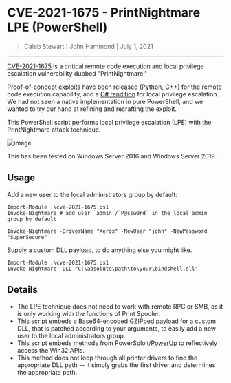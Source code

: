 # CVE-2021-1675 - PrintNightmare LPE (PowerShell)

> Caleb Stewart | John Hammond | July 1, 2021

----------------------------------------------------------

[CVE-2021-1675](https://msrc.microsoft.com/update-guide/en-US/vulnerability/CVE-2021-1675) is a critical remote code execution and local privilege escalation vulnerability dubbed "PrintNightmare."

Proof-of-concept exploits have been released ([Python](https://github.com/cube0x0/CVE-2021-1675/blob/main/CVE-2021-1675.py), [C++](https://github.com/afwu/PrintNightmare/blob/main/EXP/POC/POC.cpp)) for the remote code execution capability, and a [C# rendition](https://github.com/cube0x0/CVE-2021-1675/tree/main/SharpPrintNightmare) for local privilege escalation. We had not seen a native implementation in pure PowerShell, and we wanted to try our hand at refining and recrafting the exploit.

This PowerShell script performs local privilege escalation (LPE) with the PrintNightmare attack technique.

![image](https://user-images.githubusercontent.com/6288722/124203761-70b36580-daab-11eb-8520-7d93743062af.png)

This has been tested on Windows Server 2016 and Windows Server 2019.

## Usage

Add a new user to the local administrators group by default:

```shell
Import-Module .\cve-2021-1675.ps1
Invoke-Nightmare # add user `adm1n`/`P@ssw0rd` in the local admin group by default

Invoke-Nightmare -DriverName "Xerox" -NewUser "john" -NewPassword "SuperSecure" 
```

Supply a custom DLL payload, to do anything else you might like.

```shell
Import-Module .\cve-2021-1675.ps1
Invoke-Nightmare -DLL "C:\absolute\path\to\your\bindshell.dll"
```

## Details

* The LPE technique does not need to work with remote RPC or SMB, as it is only working with the functions of Print Spooler.
* This script embeds a Base64-encoded GZIPped payload for a custom DLL, that is patched according to your arguments, to easily add a new user to the local administrators group.
* This script embeds methods from PowerSploit/[PowerUp](https://github.com/PowerShellMafia/PowerSploit/blob/master/Privesc/PowerUp.ps1) to reflectively access the Win32 APIs.
* This method does not loop through all printer drivers to find the appropriate DLL path -- it simply grabs the first driver and determines the appropriate path.
